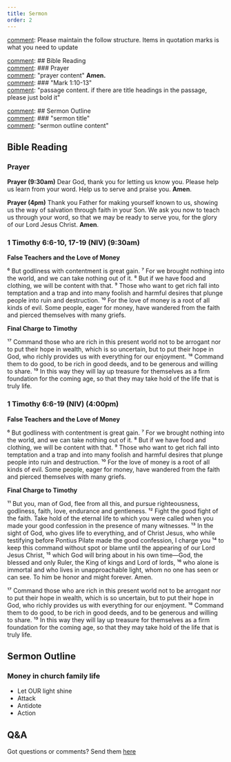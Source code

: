 ```yaml
---
title: Sermon 
order: 2
---
```


[comment]: Please maintain the follow structure. Items in quotation marks is what you need to update

[comment]: ## Bible Reading  
[comment]: ### Prayer  
[comment]: "prayer content"  **Amen.**  
[comment]:  ### "Mark 1:10-13"  
[comment]: "passage content. if there are title headings in the passage, please just bold it"  

[comment]: ## Sermon Outline  
[comment]: ### "sermon title"  
[comment]: "sermon outline content"  

[comment]: ------------------------------------------------------------------------------------

## Bible Reading

### Prayer
**Prayer (9:30am)**
Dear God, thank you for letting us know you. Please help us learn from your word. Help us to serve and praise you. **Amen**.

**Prayer (4pm)**
Thank you Father for making yourself known to us, showing us the way of salvation through faith in your Son. We ask you now to teach us through your word, so that we may be ready to serve you, for the glory of our Lord Jesus Christ. **Amen**.

### 1 Timothy 6:6-10, 17-19 (NIV) (9:30am)
**False Teachers and the Love of Money** 

⁶ But godliness with contentment is great gain. ⁷ For we brought nothing into the world, and we can take nothing out of it. ⁸ But if we have food and clothing, we will be content with that. ⁹ Those who want to get rich fall into temptation and a trap and into many foolish and harmful desires that plunge people into ruin and destruction. ¹⁰ For the love of money is a root of all kinds of evil. Some people, eager for money, have wandered from the faith and pierced themselves with many griefs.

**Final Charge to Timothy** 

¹⁷ Command those who are rich in this present world not to be arrogant nor to put their hope in wealth, which is so uncertain, but to put their hope in God, who richly provides us with everything for our enjoyment. ¹⁸ Command them to do good, to be rich in good deeds, and to be generous and willing to share. ¹⁹ In this way they will lay up treasure for themselves as a firm foundation for the coming age, so that they may take hold of the life that is truly life.

### 1 Timothy 6:6-19 (NIV) (4:00pm)
**False Teachers and the Love of Money**

⁶ But godliness with contentment is great gain. ⁷ For we brought nothing into the world, and we can take nothing out of it. ⁸ But if we have food and clothing, we will be content with that. ⁹ Those who want to get rich fall into temptation and a trap and into many foolish and harmful desires that plunge people into ruin and destruction. ¹⁰ For the love of money is a root of all kinds of evil. Some people, eager for money, have wandered from the faith and pierced themselves with many griefs.

**Final Charge to Timothy** 

¹¹ But you, man of God, flee from all this, and pursue righteousness, godliness, faith, love, endurance and gentleness. ¹² Fight the good fight of the faith. Take hold of the eternal life to which you were called when you made your good confession in the presence of many witnesses. ¹³ In the sight of God, who gives life to everything, and of Christ Jesus, who while testifying before Pontius Pilate made the good confession, I charge you ¹⁴ to keep this command without spot or blame until the appearing of our Lord Jesus Christ, ¹⁵ which God will bring about in his own time—God, the blessed and only Ruler, the King of kings and Lord of lords, ¹⁶ who alone is immortal and who lives in unapproachable light, whom no one has seen or can see. To him be honor and might forever. Amen.

¹⁷ Command those who are rich in this present world not to be arrogant nor to put their hope in wealth, which is so uncertain, but to put their hope in God, who richly provides us with everything for our enjoyment. ¹⁸ Command them to do good, to be rich in good deeds, and to be generous and willing to share. ¹⁹ In this way they will lay up treasure for themselves as a firm foundation for the coming age, so that they may take hold of the life that is truly life.

## Sermon Outline
### Money in church family life

- Let OUR light shine
- Attack
- Antidote
- Action 

## Q&A
Got questions or comments? Send them [here](https://tinyurl.com/SGHACQuestionsAnswers)
